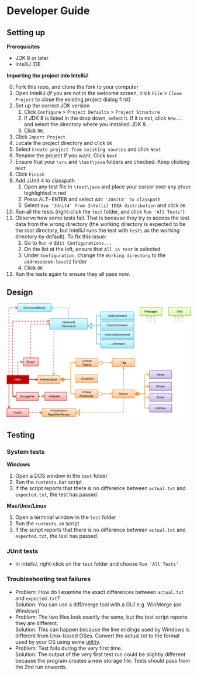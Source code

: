 # Developer Guide

## Setting up

**Prerequisites**

* JDK 8 or later 
* IntelliJ IDE

**Importing the project into IntelliJ**

0. Fork this repo, and clone the fork to your computer
1. Open IntelliJ (if you are not in the welcome screen, click `File` > `Close Project` to close the existing project dialog first)
2. Set up the correct JDK version
   1. Click `Configure` > `Project Defaults` > `Project Structure`
   2. If JDK 8 is listed in the drop down, select it. If it is not, click `New...` and select the directory where you installed JDK 8.
   3. Click `OK`.
3. Click `Import Project`
4. Locate the project directory and click `OK`
5. Select `Create project from existing sources` and click `Next`
6. Rename the project if you want. Click `Next`
7. Ensure that your `\src` and `\test\java` folders are checked. Keep clicking `Next`
8. Click `Finish`
9. Add JUnit 4 to classpath
   1. Open any test file in `\test\java` and place your cursor over any `@Test` highlighted in red
   2. Press <kbd>ALT</kbd>+<kbd>ENTER</kbd> and select `Add 'JUnit4' to classpath`
   3. Select `Use 'JUnit4' from IntelliJ IDEA distribution` and click `OK`
10. Run all the tests (right-click the `test` folder, and click `Run 'All Tests'`)
11. Observe how some tests fail. That is because they try to access the test data from the wrong directory (the working directory is expected to be the root directory, but IntelliJ runs the test with `test\` as the working directory by default). To fix this issue:
    1. Go to `Run` -> `Edit Configurations...`
    2. On the list at the left, ensure that `All in test` is selected
    3. Under `Configuration`, change the `Working directory` to the `addressbook-level2` folder
    4. Click `OK`
12. Run the tests again to ensure they all pass now.

## Design
<img src="images/mainClassDiagram.png"/>

## Testing

### System tests

**Windows**

1. Open a DOS window in the `test` folder
2. Run the `runtests.bat` script
3. If the script reports that there is no difference between `actual.txt` and `expected.txt`, 
   the test has passed.

**Mac/Unix/Linux**

1. Open a terminal window in the `test` folder
2. Run the `runtests.sh` script
3. If the script reports that there is no difference between `actual.txt` and `expected.txt`, 
   the test has passed.

### JUnit tests

* In IntelliJ, right-click on the `test` folder and choose `Run 'All Tests'`

### Troubleshooting test failures

* Problem: How do I examine the exact differences between `actual.txt` and `expected.txt`?<br>
  Solution: You can use a diff/merge tool with a GUI e.g. WinMerge (on Windows)
* Problem: The two files look exactly the same, but the test script reports they are different.<br>
  Solution: This can happen because the line endings used by Windows is different from Unix-based
  OSes. Convert the actual.txt to the format used by your OS using some [utility](https://kb.iu.edu/d/acux).
* Problem: Test fails during the very first time.<br>
  Solution: The output of the very first test run could be slightly different because the program
  creates a new storage file. Tests should pass from the 2nd run onwards.

